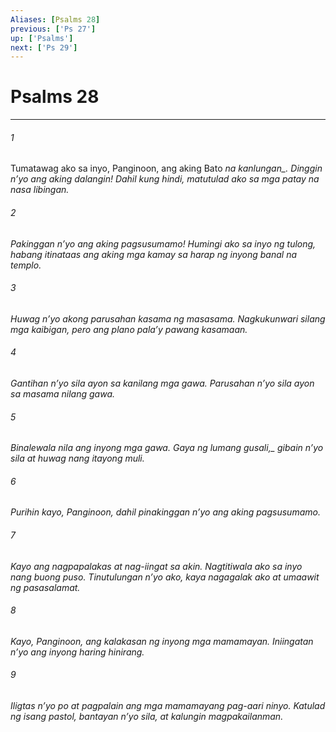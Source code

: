 ```yaml
---
Aliases: [Psalms 28]
previous: ['Ps 27']
up: ['Psalms']
next: ['Ps 29']
---
```

# Psalms 28

***






















###### 1 










Tumatawag ako sa inyo, Panginoon, ang aking Bato <i class="trans-change">na kanlungan_. Dinggin nʼyo ang aking dalangin! Dahil kung hindi, matutulad ako sa mga patay na nasa libingan. 





















###### 2 










Pakinggan nʼyo ang aking pagsusumamo! Humingi ako sa inyo ng tulong, habang itinataas ang aking mga kamay sa harap ng inyong banal na templo. 





















###### 3 










Huwag nʼyo akong parusahan kasama ng masasama. Nagkukunwari silang mga kaibigan, pero ang plano palaʼy pawang kasamaan. 





















###### 4 










Gantihan nʼyo sila ayon sa kanilang mga gawa. Parusahan nʼyo sila ayon sa masama nilang gawa. 





















###### 5 










Binalewala nila ang inyong mga gawa. <i class="trans-change">Gaya ng lumang gusali,_ gibain nʼyo sila at huwag nang itayong muli. 





















###### 6 










Purihin kayo, Panginoon, dahil pinakinggan nʼyo ang aking pagsusumamo. 





















###### 7 










Kayo ang nagpapalakas at nag-iingat sa akin. Nagtitiwala ako sa inyo nang buong puso. Tinutulungan nʼyo ako, kaya nagagalak ako at umaawit ng pasasalamat. 





















###### 8 










Kayo, Panginoon, ang kalakasan ng inyong mga mamamayan. Iniingatan nʼyo ang inyong haring hinirang. 





















###### 9 










Iligtas nʼyo po at pagpalain ang mga mamamayang pag-aari ninyo. Katulad ng isang pastol, bantayan nʼyo sila, at kalungin magpakailanman.
